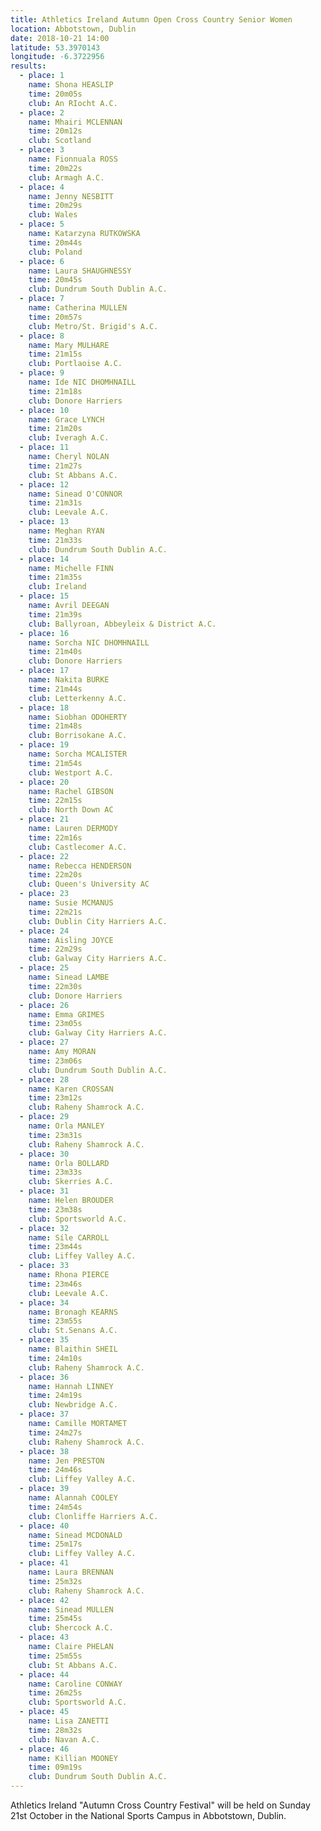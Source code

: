 ```yaml
---
title: Athletics Ireland Autumn Open Cross Country Senior Women
location: Abbotstown, Dublin
date: 2018-10-21 14:00
latitude: 53.3970143
longitude: -6.3722956
results:
  - place: 1
    name: Shona HEASLIP
    time: 20m05s
    club: An RIocht A.C.
  - place: 2
    name: Mhairi MCLENNAN
    time: 20m12s
    club: Scotland
  - place: 3
    name: Fionnuala ROSS
    time: 20m22s
    club: Armagh A.C.
  - place: 4
    name: Jenny NESBITT
    time: 20m29s
    club: Wales
  - place: 5
    name: Katarzyna RUTKOWSKA
    time: 20m44s
    club: Poland
  - place: 6
    name: Laura SHAUGHNESSY
    time: 20m45s
    club: Dundrum South Dublin A.C.
  - place: 7
    name: Catherina MULLEN
    time: 20m57s
    club: Metro/St. Brigid's A.C.
  - place: 8
    name: Mary MULHARE
    time: 21m15s
    club: Portlaoise A.C.
  - place: 9
    name: Ide NIC DHOMHNAILL
    time: 21m18s
    club: Donore Harriers
  - place: 10
    name: Grace LYNCH
    time: 21m20s
    club: Iveragh A.C.
  - place: 11
    name: Cheryl NOLAN
    time: 21m27s
    club: St Abbans A.C.
  - place: 12
    name: Sinead O'CONNOR
    time: 21m31s
    club: Leevale A.C.
  - place: 13
    name: Meghan RYAN
    time: 21m33s
    club: Dundrum South Dublin A.C.
  - place: 14
    name: Michelle FINN
    time: 21m35s
    club: Ireland
  - place: 15
    name: Avril DEEGAN
    time: 21m39s
    club: Ballyroan, Abbeyleix & District A.C.
  - place: 16
    name: Sorcha NIC DHOMHNAILL
    time: 21m40s
    club: Donore Harriers
  - place: 17
    name: Nakita BURKE
    time: 21m44s
    club: Letterkenny A.C.
  - place: 18
    name: Siobhan ODOHERTY
    time: 21m48s
    club: Borrisokane A.C.
  - place: 19
    name: Sorcha MCALISTER
    time: 21m54s
    club: Westport A.C.
  - place: 20
    name: Rachel GIBSON
    time: 22m15s
    club: North Down AC
  - place: 21
    name: Lauren DERMODY
    time: 22m16s
    club: Castlecomer A.C.
  - place: 22
    name: Rebecca HENDERSON
    time: 22m20s
    club: Queen's University AC
  - place: 23
    name: Susie MCMANUS
    time: 22m21s
    club: Dublin City Harriers A.C.
  - place: 24
    name: Aisling JOYCE
    time: 22m29s
    club: Galway City Harriers A.C.
  - place: 25
    name: Sinead LAMBE
    time: 22m30s
    club: Donore Harriers
  - place: 26
    name: Emma GRIMES
    time: 23m05s
    club: Galway City Harriers A.C.
  - place: 27
    name: Amy MORAN
    time: 23m06s
    club: Dundrum South Dublin A.C.
  - place: 28
    name: Karen CROSSAN
    time: 23m12s
    club: Raheny Shamrock A.C.
  - place: 29
    name: Orla MANLEY
    time: 23m31s
    club: Raheny Shamrock A.C.
  - place: 30
    name: Orla BOLLARD
    time: 23m33s
    club: Skerries A.C.
  - place: 31
    name: Helen BROUDER
    time: 23m38s
    club: Sportsworld A.C.
  - place: 32
    name: Síle CARROLL
    time: 23m44s
    club: Liffey Valley A.C.
  - place: 33
    name: Rhona PIERCE
    time: 23m46s
    club: Leevale A.C.
  - place: 34
    name: Bronagh KEARNS
    time: 23m55s
    club: St.Senans A.C.
  - place: 35
    name: Blaithin SHEIL
    time: 24m10s
    club: Raheny Shamrock A.C.
  - place: 36
    name: Hannah LINNEY
    time: 24m19s
    club: Newbridge A.C.
  - place: 37
    name: Camille MORTAMET
    time: 24m27s
    club: Raheny Shamrock A.C.
  - place: 38
    name: Jen PRESTON
    time: 24m46s
    club: Liffey Valley A.C.
  - place: 39
    name: Alannah COOLEY
    time: 24m54s
    club: Clonliffe Harriers A.C.
  - place: 40
    name: Sinead MCDONALD
    time: 25m17s
    club: Liffey Valley A.C.
  - place: 41
    name: Laura BRENNAN
    time: 25m32s
    club: Raheny Shamrock A.C.
  - place: 42
    name: Sinead MULLEN
    time: 25m45s
    club: Shercock A.C.
  - place: 43
    name: Claire PHELAN
    time: 25m55s
    club: St Abbans A.C.
  - place: 44
    name: Caroline CONWAY
    time: 26m25s
    club: Sportsworld A.C.
  - place: 45
    name: Lisa ZANETTI
    time: 28m32s
    club: Navan A.C.
  - place: 46
    name: Killian MOONEY
    time: 09m19s
    club: Dundrum South Dublin A.C.
---
```

Athletics Ireland "Autumn Cross Country Festival" will be held on Sunday 21st October in the National Sports Campus in Abbotstown, Dublin.
